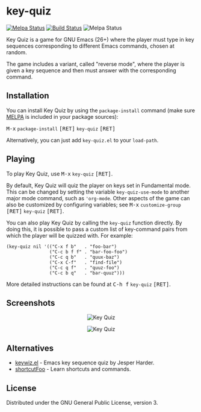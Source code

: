 # key-quiz
[![Melpa Status](http://melpa.milkbox.net/packages/key-quiz-badge.svg)](http://melpa.milkbox.net/#/key-quiz)
[![Build Status](https://travis-ci.org/federicotdn/key-quiz.svg?branch=master)](https://travis-ci.org/federicotdn/key-quiz)
![Melpa Status](https://img.shields.io/github/license/federicotdn/key-quiz.svg)

Key Quiz is a game for GNU Emacs (26+) where the player must type in key sequences corresponding to different Emacs commands, chosen at random.

The game includes a variant, called "reverse mode", where the player is given a key sequence and then must answer with the corresponding command.

## Installation
You can install Key Quiz by using the `package-install` command (make sure [MELPA](https://melpa.org/) is included in your package sources):

<kbd>M-x</kbd> `package-install` <kbd>[RET]</kbd> `key-quiz` <kbd>[RET]</kbd>

Alternatively, you can just add `key-quiz.el` to your `load-path`.

## Playing
To play Key Quiz, use <kbd>M-x</kbd> `key-quiz` <kbd>[RET]</kbd>.

By default, Key Quiz will quiz the player on keys set in Fundamental mode. This can be changed by setting the variable `key-quiz-use-mode` to another major mode command, such as `'org-mode`. Other aspects of the game can also be customized by configuring variables; see <kbd>M-x</kbd> `customize-group` <kbd>[RET]</kbd> `key-quiz` <kbd>[RET]</kbd>.

You can also play Key Quiz by calling the `key-quiz` function directly. By doing this, it is possible to pass a custom list of key-command pairs from which the player will be quizzed with. For example:
```elisp
(key-quiz nil '(("C-x f b"   . "foo-bar")
                ("C-c b f f" . "bar-foo-foo")
                ("C-c q b"   . "quux-baz")
                ("C-x C-f"   . "find-file")
                ("C-c q f"   . "quuz-foo")
                ("C-c b q"   . "bar-quuz")))
```

More detailed instructions can be found at <kbd>C-h f</kbd> `key-quiz` <kbd>[RET]</kbd>.

## Screenshots
<p align="center">
  <img src="https://user-images.githubusercontent.com/6868935/59036677-1f8e0480-8846-11e9-9087-93058a35ce71.png" alt="Key Quiz" title="" />
</p>

<p align="center">
  <img src="https://user-images.githubusercontent.com/6868935/59046014-89fb7080-8857-11e9-9d19-eed1465c2bac.png" alt="Key Quiz" title="" />
</p>

## Alternatives
- [keywiz.el](https://github.com/deestan/emacs/blob/master/emacs-goodies-el/keywiz.el) - Emacs key sequence quiz by Jesper Harder.
- [shortcutFoo](https://www.shortcutfoo.com/) - Learn shortcuts and commands.

## License
Distributed under the GNU General Public License, version 3.
